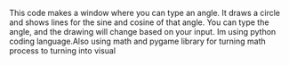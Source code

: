 This code makes a window where you can type an angle. It draws a circle and shows lines 
for the sine and cosine of that angle. You can type the angle, and the drawing will change based on your input.
Im using python coding language.Also using math and pygame library for turning math process to turning into visual
